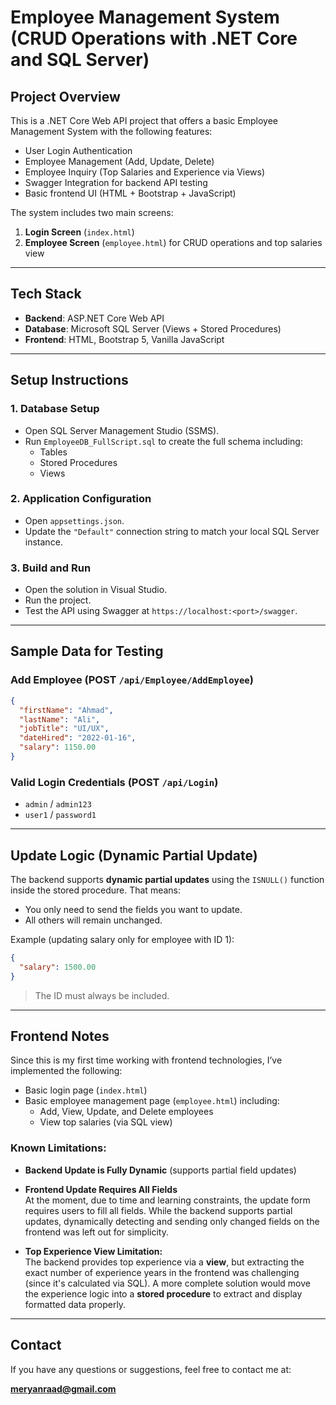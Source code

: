 # Employee Management System (CRUD Operations with .NET Core and SQL Server)

## Project Overview

This is a .NET Core Web API project that offers a basic Employee Management System with the following features:

- User Login Authentication
-  Employee Management (Add, Update, Delete)
- Employee Inquiry (Top Salaries and Experience via Views)
- Swagger Integration for backend API testing
- Basic frontend UI (HTML + Bootstrap + JavaScript)

The system includes two main screens:
1. **Login Screen** (`index.html`)
2. **Employee Screen** (`employee.html`) for CRUD operations and top salaries view

---

## Tech Stack

- **Backend**: ASP.NET Core Web API
- **Database**: Microsoft SQL Server (Views + Stored Procedures)
- **Frontend**: HTML, Bootstrap 5, Vanilla JavaScript

---

## Setup Instructions

### 1. Database Setup

- Open SQL Server Management Studio (SSMS).
- Run `EmployeeDB_FullScript.sql` to create the full schema including:
  - Tables
  - Stored Procedures
  - Views

### 2. Application Configuration

- Open `appsettings.json`.
- Update the `"Default"` connection string to match your local SQL Server instance.

### 3. Build and Run

- Open the solution in Visual Studio.
- Run the project.
- Test the API using Swagger at `https://localhost:<port>/swagger`.

---

## Sample Data for Testing

### Add Employee (POST `/api/Employee/AddEmployee`)
```json
{
  "firstName": "Ahmad",
  "lastName": "Ali",
  "jobTitle": "UI/UX",
  "dateHired": "2022-01-16",
  "salary": 1150.00
}
```

### Valid Login Credentials (POST `/api/Login`)
- `admin` / `admin123`
- `user1` / `password1`

---

## Update Logic (Dynamic Partial Update)

The backend supports **dynamic partial updates** using the `ISNULL()` function inside the stored procedure. That means:
- You only need to send the fields you want to update.
- All others will remain unchanged.

Example (updating salary only for employee with ID 1):
```json
{
  "salary": 1500.00
}
```

> The ID must always be included.

---

## Frontend Notes

Since this is my first time working with frontend technologies, I’ve implemented the following:

- Basic login page (`index.html`)
- Basic employee management page (`employee.html`) including:
  - Add, View, Update, and Delete employees
  - View top salaries (via SQL view)

### Known Limitations:

- **Backend Update is Fully Dynamic** (supports partial field updates)
- **Frontend Update Requires All Fields**  
  At the moment, due to time and learning constraints, the update form requires users to fill all fields. While the backend supports partial updates, dynamically detecting and sending only changed fields on the frontend was left out for simplicity.

- **Top Experience View Limitation:**  
  The backend provides top experience via a **view**, but extracting the exact number of experience years in the frontend was challenging (since it's calculated via SQL). A more complete solution would move the experience logic into a **stored procedure** to extract and display formatted data properly.

---

## Contact

If you have any questions or suggestions, feel free to contact me at:

**meryanraad@gmail.com**
